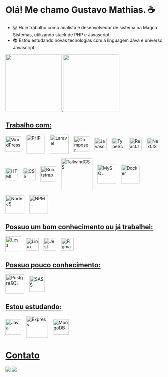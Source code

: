 # Olá! Me chamo Gustavo Mathias. ☕

- 💻 Hoje trabalho como analista e desenvolvedor de sistema na Magna Sistemas, utilizando stack de PHP e Javascript;
- 📚 Estou estudando novas tecnologias com a linguagem Java e universo Javascript;

<div align="center" style="display: flex; gap: 1rem; flex-wrap: wrap;">
  <a href="https://github.com/codigocafe">
  <img height="180em" src="https://github-readme-stats.vercel.app/api?username=codigocafe&show_icons=true&theme=dracula&include_all_commits=true&count_private=true"/>
  <img height="180em" src="https://github-readme-stats.vercel.app/api/top-langs/?username=codigocafe&layout=compact&langs_count=7&theme=dracula"/>
</div>

## Trabalho com:
<div style="display: flex; align-items: center; gap: 1rem; flex-wrap: wrap">
    <img height="50" title="WordPress" src="https://cdn.jsdelivr.net/gh/devicons/devicon@latest/icons/wordpress/wordpress-plain-wordmark.svg" />
    <img height="60" title="PHP" src="https://cdn.jsdelivr.net/gh/devicons/devicon/icons/php/php-original.svg" />
    <img height="60" title="Laravel" src="https://cdn.jsdelivr.net/gh/devicons/devicon@latest/icons/laravel/laravel-original-wordmark.svg" />
    <img height="50" title="Composer" src="https://cdn.jsdelivr.net/gh/devicons/devicon/icons/composer/composer-original.svg" />
    <img height="40" title="Javascript" src="https://cdn.jsdelivr.net/gh/devicons/devicon/icons/javascript/javascript-original.svg" />
    <img height="40" title="TypeScript" src="https://cdn.jsdelivr.net/gh/devicons/devicon/icons/typescript/typescript-original.svg" />
    <img height="40" title="ReactJS" src="https://cdn.jsdelivr.net/gh/devicons/devicon@latest/icons/react/react-original-wordmark.svg" />
    <img height="40" title="NextJS" src="https://cdn.jsdelivr.net/gh/devicons/devicon/icons/nextjs/nextjs-original.svg" />
    <img height="40" title="HTML" src="https://cdn.jsdelivr.net/gh/devicons/devicon/icons/html5/html5-original-wordmark.svg" />
    <img height="40" title="CSS" src="https://cdn.jsdelivr.net/gh/devicons/devicon/icons/css3/css3-original-wordmark.svg" />
    <img height="50" title="Bootstrap" src="https://cdn.jsdelivr.net/gh/devicons/devicon/icons/bootstrap/bootstrap-original.svg" />
    <img height="100" title="TailwindCSS" src="https://cdn.jsdelivr.net/gh/devicons/devicon@latest/icons/tailwindcss/tailwindcss-plain-wordmark.svg" />
    <img height="60" title="MySQL" src="https://cdn.jsdelivr.net/gh/devicons/devicon/icons/mysql/mysql-plain-wordmark.svg" />
    <img height="60" title="Docker" src="https://cdn.jsdelivr.net/gh/devicons/devicon/icons/docker/docker-original.svg" />
    <img height="60" title="NodeJS" src="https://cdn.jsdelivr.net/gh/devicons/devicon@latest/icons/nodejs/nodejs-original-wordmark.svg" />
    <img height="60" title="NPM" src="https://cdn.jsdelivr.net/gh/devicons/devicon@latest/icons/npm/npm-original-wordmark.svg" />

</div>

## Possuo um bom conhecimento ou já trabalhei:
<div style="display: flex; align-items: center; gap: 1rem; flex-wrap: wrap">
    <img height="50" title="Less" src="https://cdn.jsdelivr.net/gh/devicons/devicon/icons/less/less-plain-wordmark.svg" />
    <img height="40" title="Linux" src="https://cdn.jsdelivr.net/gh/devicons/devicon/icons/linux/linux-original.svg" />
    <img height="40" title="Jest" src="https://cdn.jsdelivr.net/gh/devicons/devicon@latest/icons/jest/jest-plain.svg" />
    <img height="40" title="Figma" src="https://cdn.jsdelivr.net/gh/devicons/devicon@latest/icons/figma/figma-original.svg" />

</div>

## Possuo pouco conhecimento:
<div style="display: flex; align-items: center; gap: 1rem; flex-wrap: wrap">
    <img height="60" title="PostgreSQL" src="https://cdn.jsdelivr.net/gh/devicons/devicon@latest/icons/postgresql/postgresql-original-wordmark.svg" />
    <img height="50" title="SASS" src="https://cdn.jsdelivr.net/gh/devicons/devicon/icons/sass/sass-original.svg" />
</div>

## Estou estudando:
<div style="display: flex; align-items: center; gap: 1rem; flex-wrap: wrap">
    <img height="50" title="Java" src="https://cdn.jsdelivr.net/gh/devicons/devicon@latest/icons/java/java-original-wordmark.svg" />
    <img height="70" title="Express" src="https://cdn.jsdelivr.net/gh/devicons/devicon@latest/icons/express/express-original-wordmark.svg" />
    <img height="50" title="MongoDB" src="https://cdn.jsdelivr.net/gh/devicons/devicon@latest/icons/mongodb/mongodb-original-wordmark.svg" />
</div>

# Contato

<div> 
  <a href = "mailto:contato@codigo.cafe"><img src="https://img.shields.io/badge/-Gmail-%23333?style=for-the-badge&logo=gmail&logoColor=white" target="_blank"></a>
  <a href="https://www.linkedin.com/in/gustavomathias/" target="_blank"><img src="https://img.shields.io/badge/-LinkedIn-%230077B5?style=for-the-badge&logo=linkedin&logoColor=white" target="_blank"></a> 
</div>
